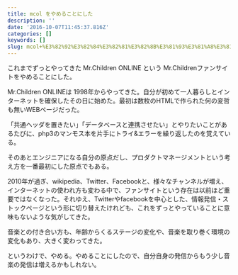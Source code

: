 ```yaml
---
title: mcol をやめることにした
description: ''
date: '2016-10-07T11:45:37.816Z'
categories: []
keywords: []
slug: mcol+%E3%82%92%E3%82%84%E3%82%81%E3%82%8B%E3%81%93%E3%81%A8%E3%81%AB%E3%81%97%E3%81%9F
---
```

これまでずっとやってきた Mr.Children ONLINE という Mr.Childrenファンサイトをやめることにした。

Mr.Children ONLINEは 1998年からやってきた。自分が初めて一人暮らしとインターネットを確保したその日に始めた。最初は数枚のHTMLで作られた何の変哲も無いWEBページだった。

「共通ヘッダを置きたい」「データベースと連携させたい」とやりたいことがあるたびに、php3のマンモス本を片手にトライ&エラーを繰り返したのを覚えている。

そのあとエンジニアになる自分の原点だし、プロダクトマネージメントという考え方を一番最初にした原点でもある。

2010年が過ぎ、wikipedia、Twitter、Facebookと、様々なチャンネルが増え、インターネットの使われ方も変わる中で、ファンサイトという存在は以前ほど重要ではなくなった。それゆえ、Twitterやfacebookを中心とした、情報発信・ストックページという形に切り替えたけれども、これをずっとやっていることに意味もないような気がしてきた。

音楽との付き合い方も、年齢からくるステージの変化や、音楽を取り巻く環境の変化もあり、大きく変わってきた。

というわけで、やめる。やめることにしたので、自分自身の発信からもう少し音楽の発信は増えるかもしれない。